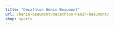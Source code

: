 ```yaml
---
title: "Decathlon Henin Beaumont"
url: /henin-beaumont/decathlon-henin-beaumont/
shop: sports
---
```

